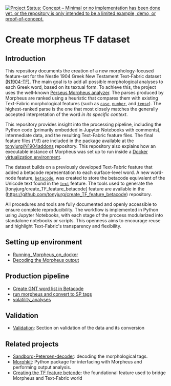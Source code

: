 [![Project Status: Concept – Minimal or no implementation has been done yet, or the repository is only intended to be a limited example, demo, or proof-of-concept.](https://www.repostatus.org/badges/latest/concept.svg)](https://www.repostatus.org/#concept) 

# Create morpheus TF dataset

## Introduction

This repository documents the creation of a new morphology-focused feature-set for the Nestle 1904 Greek New Testament Text-Fabric dataset [(N1904-TF)](https://github.com/CenterBLC/N1904). The main goal is to add all possible morphological analyses to each Greek word, based on its textual form. To achieve this, the project uses the well-known [Perseus Morpheus analyzer](https://github.com/perseids-tools/morpheus/).  The parses produced by Morpheus are ranked using a heuristic that compares them with existing Text-Fabric morphological features (such as [`case`](https://centerblc.github.io/N1904/features/case.html), [`number`](https://centerblc.github.io/N1904/features/number.html), and [`tense`](https://centerblc.github.io/N1904/features/tense.html)). The highest-ranked parse is the one that most closely matches the generally accepted interpretation of the word *in its specific context*. 

This repository provides insight into the processing pipeline, including the Python code (primarily embedded in Jupyter Notebooks with comments), intermediate data, and the resulting Text-Fabric feature files. The final feature files (*.tf) are included in the package available at the [tonyjurg/N1904addons](https://tonyjurg.github.io/N1904addons/) repository. This repository also explains how an executable instance of Morpheus was set up to run inside a [Docker virtualization environment](Running_Morpheus_on_docker/running_morpheus_on_docker.md).

The dataset builds on a previously developed Text-Fabric feature that added a betacode representation to each surface-level word. A new word-node feature, [`betacode`](https://tonyjurg.github.io/N1904addons/docs/features/betacode.html), was created to store the betacode equivalent of the Unicode text found in the [`text`](https://centerblc.github.io/N1904/features/text.html) feature. The tools used to generate the [tonyjurg/create_TF_feature_betacode] feature are available in the (https://github.com/tonyjurg/create_TF_feature_betacode) repository.

All procedures and tools are fully documented and openly accessible to ensure complete reproducibility. The workflow is implemented in Python using Jupyter Notebooks, with each stage of the process modularized into standalone notebooks or scripts. This openness aims to encourage reuse and highlight Text-Fabric's transparency and flexibility.

## Setting up environment

 - [Running_Morpheus_on_docker](Running_Morpheus_on_docker/README.md)
 - [Decoding the Morpheus output](Decoding_Morpheus_output/README.md)

## Production pipeline

 - [Create GNT word list in Betacode](Creating_GNT_betacode_wordlist/create_NT_wordlist_from_Betacode-feature.ipynb)
 - [run morpheus and convert to SP tags](api_the_morpheus/Morpheus_Morphological_Parser_UPDATE.ipynb)
 - [volatility_analyses](volitilty_analyses/Morpho-Syntactic-Volatility-update.ipynb)

## Validation

 - [Validation](Validation/README.md): Section on validation of the data and its conversion
 
## Related projects

 - [Sandborg-Petersen-decoder](https://github.com/tonyjurg/Sandborg-Petersen-decoder): decoding the morphological tags.
 - [Morphkit](https://tonyjurg.github.io/morphkit/): Python package for interfacing with Morpheus and performing output analysis.
 - [Creating the TF feature betcode](https://github.com/tonyjurg/create_TF_feature_betacode): the foundational feature used to bridge Morpheus and Text-Fabric world

